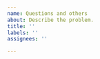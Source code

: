 ```yaml
---
name: Questions and others
about: Describe the problem.
title: ''
labels: ''
assignees: ''

---
```



